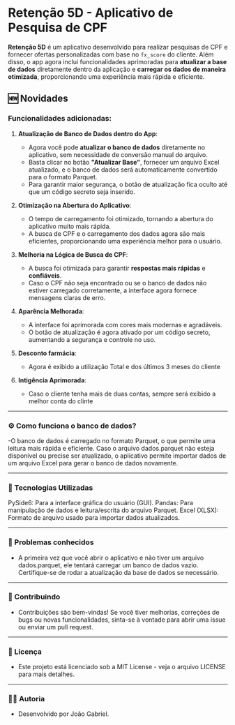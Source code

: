 # Retenção 5D - Aplicativo de Pesquisa de CPF

**Retenção 5D** é um aplicativo desenvolvido para realizar pesquisas de CPF e fornecer ofertas personalizadas com base no `fx_score` do cliente. Além disso, o app agora inclui funcionalidades aprimoradas para **atualizar a base de dados** diretamente dentro da aplicação e **carregar os dados de maneira otimizada**, proporcionando uma experiência mais rápida e eficiente.

## 🆕 **Novidades**
### **Funcionalidades adicionadas:**
1. **Atualização de Banco de Dados dentro do App**:
   - Agora você pode **atualizar o banco de dados** diretamente no aplicativo, sem necessidade de conversão manual do arquivo.
   - Basta clicar no botão **"Atualizar Base"**, fornecer um arquivo Excel atualizado, e o banco de dados será automaticamente convertido para o formato Parquet.
   - Para garantir maior segurança, o botão de atualização fica oculto até que um código secreto seja inserido.

2. **Otimização na Abertura do Aplicativo**:
   - O tempo de carregamento foi otimizado, tornando a abertura do aplicativo muito mais rápida.
   - A busca de CPF e o carregamento dos dados agora são mais eficientes, proporcionando uma experiência melhor para o usuário.

3. **Melhoria na Lógica de Busca de CPF**:
   - A busca foi otimizada para garantir **respostas mais rápidas** e **confiáveis**.
   - Caso o CPF não seja encontrado ou se o banco de dados não estiver carregado corretamente, a interface agora fornece mensagens claras de erro.

4. **Aparência Melhorada**:
   - A interface foi aprimorada com cores mais modernas e agradáveis.
   - O botão de atualização é agora ativado por um código secreto, aumentando a segurança e controle no uso.
  
5. **Desconto farmácia**:
   - Agora é exibido a utilização Total e dos últimos 3 meses do cliente
  
6. **Intigência Aprimorada**:
   - Caso o cliente tenha mais de duas contas, sempre será exibido a melhor conta do clinte

---

### ⚙️ Como funciona o banco de dados?
-O banco de dados é carregado no formato Parquet, o que permite uma leitura mais rápida e eficiente. Caso o arquivo dados.parquet não esteja disponível ou precise ser atualizado, o aplicativo permite importar dados de um arquivo Excel para gerar o banco de dados novamente.

---

### 🚀 Tecnologias Utilizadas
PySide6: Para a interface gráfica do usuário (GUI).
Pandas: Para manipulação de dados e leitura/escrita do arquivo Parquet.
Excel (XLSX): Formato de arquivo usado para importar dados atualizados.

---

### 🐞 Problemas conhecidos
- A primeira vez que você abrir o aplicativo e não tiver um arquivo dados.parquet, ele tentará carregar um banco de dados vazio. Certifique-se de rodar a atualização da base de dados se necessário.

---

### 🤝 Contribuindo
- Contribuições são bem-vindas! Se você tiver melhorias, correções de bugs ou novas funcionalidades, sinta-se à vontade para abrir uma issue ou enviar um pull request.

---

### 📃 Licença
- Este projeto está licenciado sob a MIT License - veja o arquivo LICENSE para mais detalhes.

---

### 👨‍💻 Autoria
- Desenvolvido por João Gabriel.

